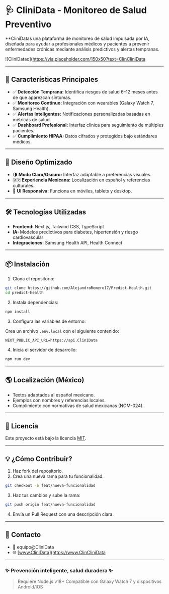 # 🩺 CliniData - Monitoreo de Salud Preventivo

**CliniDatas una plataforma de monitoreo de salud impulsada por IA, diseñada para ayudar a profesionales médicos y pacientes a prevenir enfermedades crónicas mediante análisis predictivos y alertas tempranas.

![CliniDatao](https://via.placeholder.com/150x50?text=ClinCliniData

---

## 🚀 Características Principales

- ✅ **Detección Temprana:** Identifica riesgos de salud 6–12 meses antes de que aparezcan síntomas.
- ✅ **Monitoreo Continuo:** Integración con wearables (Galaxy Watch 7, Samsung Health).
- ✅ **Alertas Inteligentes:** Notificaciones personalizadas basadas en métricas de salud.
- ✅ **Dashboard Profesional:** Interfaz clínica para seguimiento de múltiples pacientes.
- ✅ **Cumplimiento HIPAA:** Datos cifrados y protegidos bajo estándares médicos.

---

## 🎨 Diseño Optimizado

- 🌗 **Modo Claro/Oscuro:** Interfaz adaptable a preferencias visuales.
- 🇲🇽 **Experiencia Mexicana:** Localización en español y referencias culturales.
- 📱 **UI Responsiva:** Funciona en móviles, tablets y desktop.

---

## 🛠 Tecnologías Utilizadas

- **Frontend:** Next.js, Tailwind CSS, TypeScript
- **IA:** Modelos predictivos para diabetes, hipertensión y riesgo cardiovascular
- **Integraciones:** Samsung Health API, Health Connect

---

## 📦 Instalación

1. Clona el repositorio:

```bash
git clone https://github.com/AlejandroRomero17/Predict-Health.git
cd predict-health
```

2. Instala dependencias:

```bash
npm install
```

3. Configura las variables de entorno:

Crea un archivo `.env.local` con el siguiente contenido:

```env
NEXT_PUBLIC_API_URL=https://api.CliniData
```

4. Inicia el servidor de desarrollo:

```bash
npm run dev
```

---

## 🌎 Localización (México)

- Textos adaptados al español mexicano.
- Ejemplos con nombres y referencias locales.
- Cumplimiento con normativas de salud mexicanas (NOM-024).

---

## 📄 Licencia

Este proyecto está bajo la licencia [MIT](LICENSE).

---

## 💡 ¿Cómo Contribuir?

1. Haz fork del repositorio.
2. Crea una nueva rama para tu funcionalidad:

```bash
git checkout -b feat/nueva-funcionalidad
```

3. Haz tus cambios y sube la rama:

```bash
git push origin feat/nueva-funcionalidad
```

4. Envía un Pull Request con una descripción clara.

---

## 📌 Contacto

- 📧 equipo@CliniData
- 🌐 [www.CliniData](https://www.ClinCliniData

---

### ✨ Prevención inteligente, salud duradera ✨

> Requiere Node.js v18+
> Compatible con Galaxy Watch 7 y dispositivos Android/iOS
